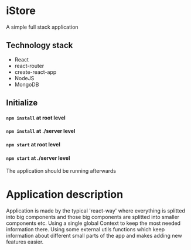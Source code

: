 # iStore

A simple full stack application 

## Technology stack
* React
* react-router
* create-react-app
* NodeJS
* MongoDB

## Initialize

#### `npm install` at root level
#### `npm install` at ./server level

#### `npm start` at root level
#### `npm start` at ./server level

The application should be running afterwards

# Application description
Application is made by the typical 'react-way' where everything is splitted into big components and those big components are splitted into smaller components etc. 
Using a single global Context to keep the most needed information there.
Using some external utils functions which keep information about different small parts of the app and makes adding new features easier.
